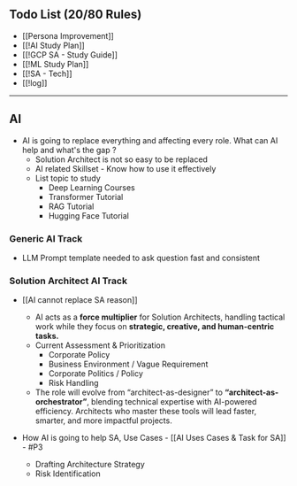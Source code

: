 ## Todo List (20/80 Rules)

- [[Persona Improvement]]
- [[!AI Study Plan]]
- [[!GCP SA - Study Guide]]
- [[!ML Study Plan]]
- [[!SA - Tech]]
- [[!log]]
--- 
## AI 

- AI is going to replace everything and affecting every role. What can AI help and what's the gap ? 
    - Solution Architect is not so easy to be replaced 
    - AI related Skillset - Know how to use it effectively
    - List topic to study 
        - Deep Learning Courses
        - Transformer Tutorial
        - RAG Tutorial
        - Hugging Face Tutorial


### **Generic AI Track** 

- LLM Prompt template needed to ask question fast and consistent

### **Solution Architect AI Track**
- [[AI cannot replace SA reason]]
    - AI acts as a **force multiplier** for Solution Architects, handling tactical work while they focus on **strategic, creative, and human-centric tasks.** 
    - Current Assessment & Prioritization 
        - Corporate Policy 
        - Business Environment / Vague Requirement
        - Corporate Politics / Policy
        - Risk Handling
    - The role will evolve from “architect-as-designer” to **“architect-as-orchestrator”**, blending technical expertise with AI-powered efficiency. Architects who master these tools will lead faster, smarter, and more impactful projects.  

- How AI is going to help SA, Use Cases - [[AI Uses Cases & Task for SA]] - #P3 
    - Drafting Architecture Strategy 
    - Risk Identification 